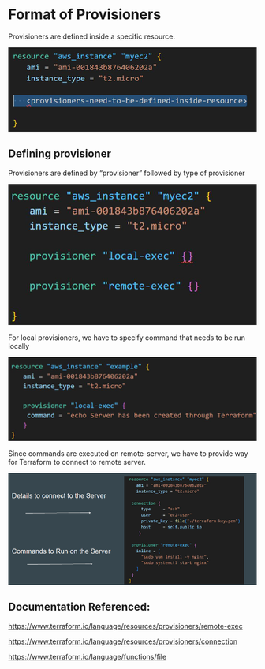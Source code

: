 # Format of Provisioners

Provisioners are defined inside a specific resource.

![MY Image](images/image1.png)

## Defining provisioner
Provisioners are defined by “provisioner” followed by type of provisioner

![MY Image](images/image2.png)

For local provisioners, we have to specify command that needs to be run locally

![MY Image](images/image3.png)

Since commands are executed on remote-server, we have to provide way for
Terraform to connect to remote server.

![MY Image](images/image4.png)

## Documentation Referenced:

https://www.terraform.io/language/resources/provisioners/remote-exec

https://www.terraform.io/language/resources/provisioners/connection

https://www.terraform.io/language/functions/file

